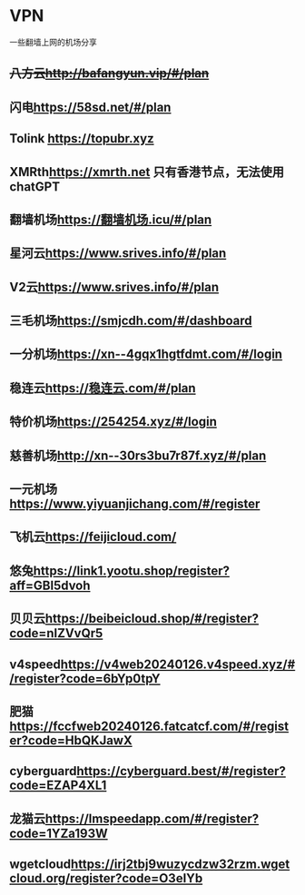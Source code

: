 # VPN
一些翻墙上网的机场分享

## ~~八方云<http://bafangyun.vip/#/plan>~~

## 闪电<https://58sd.net/#/plan>  

## Tolink <https://topubr.xyz>  

## XMRth<https://xmrth.net>    **只有香港节点，无法使用chatGPT**  

## 翻墙机场<https://翻墙机场.icu/#/plan>  

## 星河云<https://www.srives.info/#/plan>   

## V2云<https://www.srives.info/#/plan>

## 三毛机场<https://smjcdh.com/#/dashboard>  

## 一分机场<https://xn--4gqx1hgtfdmt.com/#/login>

## 稳连云<https://稳连云.com/#/plan>

## 特价机场<https://254254.xyz/#/login>

## 慈善机场<http://xn--30rs3bu7r87f.xyz/#/plan>

## 一元机场<https://www.yiyuanjichang.com/#/register>

## 飞机云<https://feijicloud.com/>

## 悠兔<https://link1.yootu.shop/register?aff=GBl5dvoh>

## 贝贝云<https://beibeicloud.shop/#/register?code=nIZVvQr5>

## v4speed<https://v4web20240126.v4speed.xyz/#/register?code=6bYp0tpY>

## 肥猫<https://fccfweb20240126.fatcatcf.com/#/register?code=HbQKJawX>

## cyberguard<https://cyberguard.best/#/register?code=EZAP4XL1>

## 龙猫云<https://lmspeedapp.com/#/register?code=1YZa193W>

## wgetcloud<https://irj2tbj9wuzycdzw32rzm.wgetcloud.org/register?code=O3eIYb>
